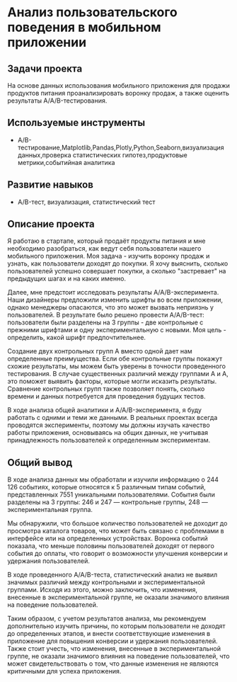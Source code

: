 # Анализ пользовательского поведения в мобильном приложении

## Задачи проекта
На основе данных использования мобильного приложения для продажи продуктов питания проанализировать воронку продаж, а также оценить результаты A/A/B-тестирования.

## Используемые инструменты
- A/B-тестирование,Matplotlib,Pandas,Plotly,Python,Seaborn,визуализация данных,проверка статистических гипотез,продуктовые метрики,событийная аналитика

## Развитие навыков
- A/B-тест, визуализация, статистический тест


## Описание проекта

Я работаю в стартапе, который продаёт продукты питания и мне необходимо разобраться, как ведут себя пользователи нашего мобильного приложения. Моя задача - изучить воронку продаж и узнать, как пользователи доходят до покупки. Я хочу выяснить, сколько пользователей успешно совершает покупки, а сколько "застревает" на предыдущих шагах и на каких именно.


Далее, мне предстоит исследовать результаты A/A/B-эксперимента. Наши дизайнеры предложили изменить шрифты во всем приложении, однако менеджеры опасаются, что это может вызвать неприязнь у пользователей. В результате было решено провести A/A/B-тест: пользователи были разделены на 3 группы - две контрольные с прежними шрифтами и одну экспериментальную с новыми. Моя цель - определить, какой шрифт предпочтительнее.


Создание двух контрольных групп A вместо одной дает нам определенные преимущества. Если обе контрольные группы покажут схожие результаты, мы можем быть уверены в точности проведенного тестирования. В случае существенных различий между группами A и A, это поможет выявить факторы, которые могли исказить результаты. Сравнение контрольных групп также позволяет понять, сколько времени и данных потребуется для проведения будущих тестов.


В ходе анализа общей аналитики и A/A/B-эксперимента, я буду работать с одними и теми же данными. В реальных проектах всегда проводятся эксперименты, поэтому мы должны изучать качество работы приложения, основываясь на общих данных, не учитывая принадлежность пользователей к определенным экспериментам.


## Общий вывод

В ходе анализа данных мы обработали и изучили информацию о 244 126 событиях, которые относятся к 5 различным типам событий, представленных 7551 уникальными пользователями. События были разделены на 3 группы: 246 и 247 — контрольные группы, 248 — экспериментальная группа.


Мы обнаружили, что большое количество пользователей не доходит до просмотра каталога товаров, что может быть связано с проблемами в интерфейсе или на определенных устройствах. Воронка событий показала, что меньше половины пользователей доходят от первого события до оплаты, что говорит о возможности улучшения конверсии и удержания пользователей.


В ходе проведенного A/A/B-теста, статистический анализ не выявил значимых различий между контрольными и экспериментальной группами. Исходя из этого, можно заключить, что изменения, внесенные в экспериментальной группе, не оказали значимого влияния на поведение пользователей.


Таким образом, с учетом результатов анализа, мы рекомендуем дополнительно изучить причины, по которым пользователи не доходят до определенных этапов, и внести соответствующие изменения в приложение для повышения конверсии и удержания пользователей. Также стоит учесть, что изменения, внесенные в экспериментальной группе, не оказали значимого влияния на поведение пользователей, что может свидетельствовать о том, что данные изменения не являются критичными для успеха приложения.
